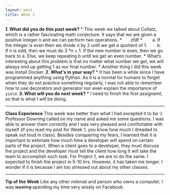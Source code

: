 ```yaml
---
layout: post
title: Week 2
---
```


__1. What did you do this past week?__
	* This week we talked about Collatz, which is a rather fascinating math conjecture. It says that we are given a positive integer n  and we can perform two operations. 
	* &nbsp;&nbsp;&nbsp;&nbsp;&nbsp;  zfdf 
	* &nbsp;&nbsp;&nbsp;&nbsp;&nbsp;&nbsp;  a. If the integer is even then we divide n by 2 until we get a quotient of 1.
	&nbsp;&nbsp;&nbsp;&nbsp;&nbsp;&nbsp;  b. If n is odd, then we must do 3 *n + 1. If the new number is even, then we go back to a. Else, we keep repeating b until we get an even number.
	* What’s interesting about this problem is that no matter what number we get, we will always end up getting 1 as our final number. 
	* Another thing I did this week was install Docker.
__2. What's in your way?__
	* It has been a while since I have programmed anything using Python. As it is a normal for humans to forget when they do not practice something regularly, I was not able to remember how to use decorators and generator nor even explain the importance of `yield`. 
__3. What will you do next week?__
	* I need to finish the first assignemt, so that is what I will be doing.


---
__Class Experience__
This week was better than what I had  excepted it to be :)
Professor Downing called on my name and asked me some questions. I was able to answer them correctly and I was very pleased and comfortable with myself (if you read my post for Week 1, you know how much I dreaded to speak out loud in class). 
Besides conquering my fears, I learned that it is important to estimate how much time a developer will spend on certain parts of the project. When a client goes to a developer, they must discuss the project and the developer must tell the client how long it will take the team to accomplish such task. For Project 1, we are to do the same. I expected to finish the project in 5-10 hrs. However, it has taken me longer. I wonder if it is because I am too stressed out about my other classes. 


---
__Tip of the Week__
Like any other milenial and person who owns a computer, I was <del> wasting </del> spending my time very wisely on Facebook. 

